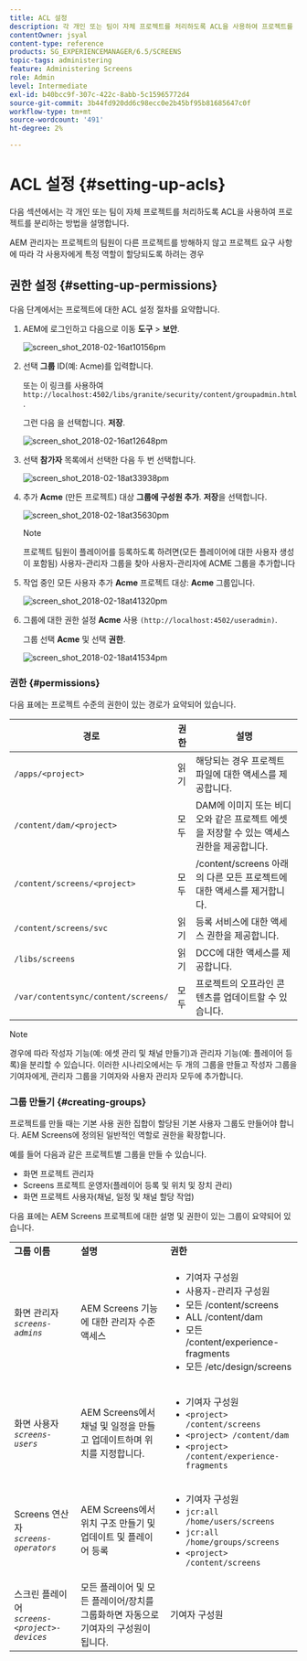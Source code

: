 ```yaml
---
title: ACL 설정
description: 각 개인 또는 팀이 자체 프로젝트를 처리하도록 ACL을 사용하여 프로젝트를 분리하는 방법을 알아봅니다.
contentOwner: jsyal
content-type: reference
products: SG_EXPERIENCEMANAGER/6.5/SCREENS
topic-tags: administering
feature: Administering Screens
role: Admin
level: Intermediate
exl-id: b40bcc9f-307c-422c-8abb-5c15965772d4
source-git-commit: 3b44fd920dd6c98ecc0e2b45bf95b81685647c0f
workflow-type: tm+mt
source-wordcount: '491'
ht-degree: 2%

---
```


# ACL 설정 {#setting-up-acls}

다음 섹션에서는 각 개인 또는 팀이 자체 프로젝트를 처리하도록 ACL을 사용하여 프로젝트를 분리하는 방법을 설명합니다.

AEM 관리자는 프로젝트의 팀원이 다른 프로젝트를 방해하지 않고 프로젝트 요구 사항에 따라 각 사용자에게 특정 역할이 할당되도록 하려는 경우

## 권한 설정 {#setting-up-permissions}

다음 단계에서는 프로젝트에 대한 ACL 설정 절차를 요약합니다.

1. AEM에 로그인하고 다음으로 이동 **도구** > **보안**.

   ![screen_shot_2018-02-16at10156pm](assets/screen_shot_2018-02-16at10156pm.png)

1. 선택 **그룹** ID(예: Acme)를 입력합니다.

   또는 이 링크를 사용하여 `http://localhost:4502/libs/granite/security/content/groupadmin.html`.

   그런 다음 을 선택합니다. **저장**.

   ![screen_shot_2018-02-16at12648pm](assets/screen_shot_2018-02-16at12648pm.png)

1. 선택 **참가자** 목록에서 선택한 다음 두 번 선택합니다.

   ![screen_shot_2018-02-18at33938pm](assets/screen_shot_2018-02-18at33938pm.png)

1. 추가 **Acme** (만든 프로젝트) 대상 **그룹에 구성원 추가**. **저장**&#x200B;을 선택합니다.

   ![screen_shot_2018-02-18at35630pm](assets/screen_shot_2018-02-18at35630pm.png)

   >[!NOTE]
   >
   >프로젝트 팀원이 플레이어를 등록하도록 하려면(모든 플레이어에 대한 사용자 생성이 포함됨) 사용자-관리자 그룹을 찾아 사용자-관리자에 ACME 그룹을 추가합니다

1. 작업 중인 모든 사용자 추가 **Acme** 프로젝트 대상: **Acme** 그룹입니다.

   ![screen_shot_2018-02-18at41320pm](assets/screen_shot_2018-02-18at41320pm.png)

1. 그룹에 대한 권한 설정 **Acme** 사용 `(http://localhost:4502/useradmin)`.

   그룹 선택 **Acme** 및 선택 **권한**.

   ![screen_shot_2018-02-18at41534pm](assets/screen_shot_2018-02-18at41534pm.png)

### 권한 {#permissions}

다음 표에는 프로젝트 수준의 권한이 있는 경로가 요약되어 있습니다.

| **경로** | **권한** | **설명** |
|---|---|---|
| `/apps/<project>` | 읽기 | 해당되는 경우 프로젝트 파일에 대한 액세스를 제공합니다. |
| `/content/dam/<project>` | 모두 | DAM에 이미지 또는 비디오와 같은 프로젝트 에셋을 저장할 수 있는 액세스 권한을 제공합니다. |
| `/content/screens/<project>` | 모두 | /content/screens 아래의 다른 모든 프로젝트에 대한 액세스를 제거합니다. |
| `/content/screens/svc` | 읽기 | 등록 서비스에 대한 액세스 권한을 제공합니다. |
| `/libs/screens` | 읽기 | DCC에 대한 액세스를 제공합니다. |
| `/var/contentsync/content/screens/` | 모두 | 프로젝트의 오프라인 콘텐츠를 업데이트할 수 있습니다. |

>[!NOTE]
>
>경우에 따라 작성자 기능(예: 에셋 관리 및 채널 만들기)과 관리자 기능(예: 플레이어 등록)을 분리할 수 있습니다. 이러한 시나리오에서는 두 개의 그룹을 만들고 작성자 그룹을 기여자에게, 관리자 그룹을 기여자와 사용자 관리자 모두에 추가합니다.

### 그룹 만들기 {#creating-groups}

프로젝트를 만들 때는 기본 사용 권한 집합이 할당된 기본 사용자 그룹도 만들어야 합니다. AEM Screens에 정의된 일반적인 역할로 권한을 확장합니다.

예를 들어 다음과 같은 프로젝트별 그룹을 만들 수 있습니다.

* 화면 프로젝트 관리자
* Screens 프로젝트 운영자(플레이어 등록 및 위치 및 장치 관리)
* 화면 프로젝트 사용자(채널, 일정 및 채널 할당 작업)

다음 표에는 AEM Screens 프로젝트에 대한 설명 및 권한이 있는 그룹이 요약되어 있습니다.

<table>
 <tbody>
  <tr>
   <td><strong>그룹 이름</strong></td>
   <td><strong>설명</strong></td>
   <td><strong>권한</strong></td>
  </tr>
  <tr>
   <td>화면 관리자<br /> <em><code>screens-admins</code></em></td>
   <td>AEM Screens 기능에 대한 관리자 수준 액세스</td>
   <td>
    <ul>
     <li>기여자 구성원</li>
     <li>사용자-관리자 구성원</li>
     <li>모든 /content/screens</li>
     <li>ALL /content/dam</li>
     <li>모든 /content/experience-fragments</li>
     <li>모든 /etc/design/screens</li>
    </ul> </td>
  </tr>
  <tr>
   <td>화면 사용자<br /> <em><code>screens-users</code></em></td>
   <td>AEM Screens에서 채널 및 일정을 만들고 업데이트하며 위치를 지정합니다.</td>
   <td>
    <ul>
     <li>기여자 구성원</li>
     <li><code>&lt;project&gt; /content/screens</code></li>
     <li><code>&lt;project&gt; /content/dam</code></li>
     <li><code>&lt;project&gt; /content/experience-fragments</code></li>
    </ul> </td>
  </tr>
  <tr>
   <td>Screens 연산자<br /> <em><code>screens-operators</code></em></td>
   <td>AEM Screens에서 위치 구조 만들기 및 업데이트 및 플레이어 등록</td>
   <td>
    <ul>
     <li>기여자 구성원</li>
     <li><code>jcr:all /home/users/screens</code></li>
     <li><code>jcr:all /home/groups/screens</code></li>
     <li><code>&lt;project&gt; /content/screens</code></li>
    </ul> </td>
  </tr>
  <tr>
   <td>스크린 플레이어<br /> <em><code>screens-&lt;project&gt;-devices</code></em></td>
   <td>모든 플레이어 및 모든 플레이어/장치를 그룹화하면 자동으로 기여자의 구성원이 됩니다.</td>
   <td><p> 기여자 구성원</p> </td>
  </tr>
 </tbody>
</table>
